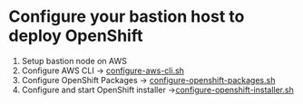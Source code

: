 # Configure your bastion host to deploy OpenShift

1. Setup bastion node on AWS
2. Configure AWS CLI -> [configure-aws-cli.sh](configure-aws-cli.sh)
3. Configure OpenShift Packages -> [configure-openshift-packages.sh](configure-openshift-packages.sh)
4. Configure and start OpenShift installer ->[configure-openshift-installer.sh](configure-openshift-installer.sh)